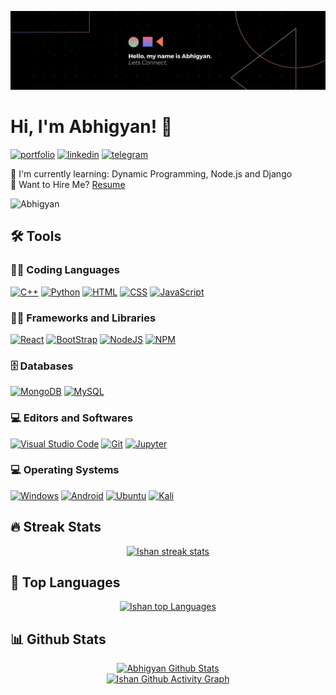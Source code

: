 ![alt text](https://raw.githubusercontent.com/Abhigyan-Srivastava/Abhigyan-Srivastava/main/Banner.jpg)

# Hi, I'm Abhigyan! 👋

[![portfolio](https://img.shields.io/badge/my_portfolio-000?style=for-the-badge&logo=ko-fi&logoColor=white)](https://abhigyansrivastava.netlify.app/)
[![linkedin](https://img.shields.io/badge/linkedin-0A66C2?style=for-the-badge&logo=linkedin&logoColor=white)](https://www.linkedin.com/in/abhigyan-srivastava-3292571b5/)
[![telegram](https://img.shields.io/badge/twitter-1DA1F2?style=for-the-badge&logo=twitter&logoColor=white)](https://twitter.com/Abhigyan2701)

🧠 I'm currently learning: Dynamic Programming, Node.js and Django <br>
📃 Want to Hire Me? <a href="https://drive.google.com/file/d/16HXKYU-MYQXf8CjxDkFhrdl2qvBI_MMm/view?usp=sharing">Resume</a><br>

<p align="left"><img src="https://komarev.com/ghpvc/?username=Abhigyan-Srivastava&label=Profile%20views&color=blueviolet&style=flat" alt="Abhigyan" /></p>

## 🛠️ Tools

### 👨‍💻 Coding Languages

<p>
    <a href="https://github.com/search?q=user%3AAbhigyan-Srivastava+is%3Arepo+language%3Ac"><img alt="C++" src="https://img.shields.io/badge/C++-00599C?style=for-the-badge&logo=c&logoColor=white"></a>
    <a href="https://github.com/search?q=user%3AAbhigyan-Srivastava+is%3Arepo+language%3Apython"><img alt="Python" src="https://img.shields.io/badge/python-3670A0?style=for-the-badge&logo=python&logoColor=ffdd54"></a>
    <a href="https://github.com/search?q=user%3AAbhigyan-Srivastava+is%3Arepo+language%3Ahtml"><img alt="HTML" src="https://img.shields.io/badge/html5-%23E34F26.svg?style=for-the-badge&logo=html5&logoColor=white"></a> 
    <a href="https://github.com/search?q=user%3AAbhigyan-Srivastava+is%3Arepo+language%3Acss"><img alt="CSS" src="https://img.shields.io/badge/css3-%231572B6.svg?style=for-the-badge&logo=css3&logoColor=white"></a>
    <a href="https://github.com/search?q=user%3AAbhigyan-Srivastava+is%3Arepo+language%3Ajavascript"><img alt="JavaScript" src="https://img.shields.io/badge/javascript-%23323330.svg?style=for-the-badge&logo=javascript&logoColor=%23F7DF1E"></a>
</p>

### 👨‍💻 Frameworks and Libraries

<p>
    <a href="https://github.com/search?q=user%3AAbhigyan-Srivastava+is%3Arepo+language%3Ajavascript"><img alt="React" src="https://img.shields.io/badge/React-20232A?style=for-the-badge&logo=react&logoColor=61DAFB"></a>
    <a href="https://github.com/search?q=user%3AAbhigyan-Srivastava+is%3Arepo+language%3Acss"><img alt="BootStrap" src="https://img.shields.io/badge/Bootstrap-563D7C?style=for-the-badge&logo=bootstrap&logoColor=white"></a>
    <a href="https://github.com/search?q=user%3AAbhigyan-Srivastava+is%3Arepo+language%3Ajavascript"><img alt="NodeJS" src="https://img.shields.io/badge/node.js-6DA55F?style=for-the-badge&logo=node.js&logoColor=white"></a>
    <a href="https://github.com/search?q=user%3AAbhigyan-Srivastava+is%3Arepo+language%3Ajavascript"><img alt="NPM" src="https://img.shields.io/badge/NPM-%23000000.svg?style=for-the-badge&logo=npm&logoColor=white"></a>
</p>

### 🗄️ Databases

<p>
    <a href="#"><img alt="MongoDB" src ="https://img.shields.io/badge/MongoDB-%234ea94b.svg?style=for-the-badge&logo=mongodb&logoColor=white"></a>
    <a href="#"><img alt="MySQL" src="https://img.shields.io/badge/mysql-%2300f.svg?style=for-the-badge&logo=mysql&logoColor=white"></a>
</p>

### 💻 Editors and Softwares

<p>
    <a href="#"><img alt="Visual Studio Code" src="https://img.shields.io/badge/Visual%20Studio%20Code-0078d7.svg?style=for-the-badge&logo=visual-studio-code&logoColor=white"></a>
    <a href="#"><img alt="Git" src="https://img.shields.io/badge/git-%23F05033.svg?style=for-the-badge&logo=git&logoColor=white"></a>
    <a href="#"><img alt="Jupyter" src="https://img.shields.io/badge/jupyter-%23FA0F00.svg?style=for-the-badge&logo=jupyter&logoColor=white"></a>
</p>

### 💻 Operating Systems

<p>
    <a href="#"><img alt="Windows" src="https://img.shields.io/badge/Windows-0078D6?style=for-the-badge&logo=windows&logoColor=white"></a>
    <a href="#"><img alt="Android" src="https://img.shields.io/badge/Android-3DDC84?style=for-the-badge&logo=android&logoColor=white"></a>
    <a href="#"><img alt="Ubuntu" src="https://img.shields.io/badge/Ubuntu-E95420?style=for-the-badge&logo=ubuntu&logoColor=white"></a>
    <a href="#"><img alt="Kali" src="https://img.shields.io/badge/Kali-268BEE?style=for-the-badge&logo=kalilinux&logoColor=white"></a>
</p> 

## 🔥 Streak Stats

<p align="center">
    <a href="https://github.com/Abhigyan-Srivastava">
    <img title="🔥" alt="Ishan streak stats" src="https://github-readme-streak-stats.herokuapp.com?user=Abhigyan-Srivastava&theme=radical&date_format=M%20j%5B%2C%20Y%5D&background=202124&ring=DB7063&fire=FF8273&currStreakNum=DB7063&sideNums=DB7063&sideLabels=FFFFFF&currStreakLabel=DDDDDD&dates=DB7063"/>
  </a>
</p>

## 🔧 Top Languages

<p align="center">
  <a href="https://github.com/Abhigyan-Srivastava">
  <img title="🔥" alt="Ishan top Languages" src="https://github-readme-stats.vercel.app/api/top-langs/?username=Abhigyan-Srivastava&bg_color=202124&text_color=fcfcfa&title_color=ff8070&icon_color=ff8070"/>
  </a>
</p>

## 📊 Github Stats

<p align="center">
  <a href="https://github.com/Abhigyan-Srivastava">
  <img title="🔥" alt="Abhigyan Github Stats" src="https://github-readme-stats.vercel.app/api?username=Abhigyan-Srivastava&show_icons=true&bg_color=202124&text_color=fcfcfa&title_color=ff8070&icon_color=ff8070"/>
  <br>
  <img title="🔥" alt="Ishan Github Activity Graph" src="https://readmeactivity.herokuapp.com/graph?username=Abhigyan-Srivastava&theme=xcode"/>
  </a>
</p>